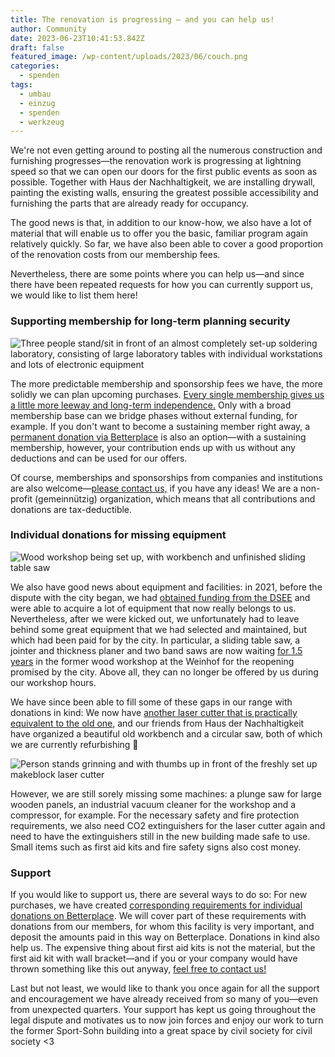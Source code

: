```yaml
---
title: The renovation is progressing – and you can help us!
author: Community
date: 2023-06-23T10:41:53.842Z
draft: false
featured_image: /wp-content/uploads/2023/06/couch.png
categories:
  - spenden
tags:
  - umbau
  - einzug
  - spenden
  - werkzeug
---
```

We're not even getting around to posting all the numerous construction and furnishing progresses—the renovation work is progressing at lightning speed so that we can open our doors for the first public events as soon as possible. Together with Haus der Nachhaltigkeit, we are installing drywall, painting the existing walls, ensuring the greatest possible accessibility and furnishing the parts that are already ready for occupancy.

The good news is that, in addition to our know-how, we also have a lot of material that will enable us to offer you the basic, familiar program again relatively quickly. So far, we have also been able to cover a good proportion of the renovation costs from our membership fees.

Nevertheless, there are some points where you can help us—and since there have been repeated requests for how you can currently support us, we would like to list them here!

### Supporting membership for long-term planning security

![Three people stand/sit in front of an almost completely set-up soldering laboratory, consisting of large laboratory tables with individual workstations and lots of electronic equipment](/wp-content/uploads/2023/06/lötlabor.png "Soldering laboratory in the new Hausi")

The more predictable membership and sponsorship fees we have, the more solidly we can plan upcoming purchases. [Every single membership gives us a little more leeway and long-term independence.](https://temporaerhaus.de/verein/#f%C3%B6rdermitgliedschaft) Only with a broad membership base can we bridge phases without external funding, for example. If you don't want to become a sustaining member right away, a [permanent donation via Betterplace](https://temporaerhaus.de/spenden/) is also an option—with a sustaining membership, however, your contribution ends up with us without any deductions and can be used for our offers.

Of course, memberships and sponsorships from companies and institutions are also welcome—[please contact us,](https://temporaerhaus.de/verein/#f%C3%B6rdermitgliedschaft) if you have any ideas! We are a non-profit (gemeinnützig) organization, which means that all contributions and donations are tax-deductible.

### Individual donations for missing equipment

![Wood workshop being set up, with workbench and unfinished sliding table saw](/wp-content/uploads/2023/06/holzwerkstatt.jpg "Construction in the new wood workshop")

We also have good news about equipment and facilities: in 2021, before the dispute with the city began, we had [obtained funding from the DSEE](https://temporaerhaus.de/f%C3%B6rderung-der-deutschen-stiftung-f%C3%BCr-engagement-und-ehrenamt-dsee/) and were able to acquire a lot of equipment that now really belongs to us. Nevertheless, after we were kicked out, we unfortunately had to leave behind some great equipment that we had selected and maintained, but which had been paid for by the city. In particular, a sliding table saw, a jointer and thickness planer and two band saws are now waiting [for 1.5 years](https://temporaerhaus.de/verschwoerhaus-darf-oeffnen-ohne-holzwerkstatt/) in the former wood workshop at the Weinhof for the reopening promised by the city. Above all, they can no longer be offered by us during our workshop hours.

We have since been able to fill some of these gaps in our range with donations in kind: We now have [another laser cutter that is practically equivalent to the old one](https://temporaerhaus.de/neues-jahr-neues-hausi/), and our friends from Haus der Nachhaltigkeit have organized a beautiful old workbench and a circular saw, both of which we are currently refurbishing 🫶

![Person stands grinning and with thumbs up in front of the freshly set up makeblock laser cutter](/wp-content/uploads/2023/06/lasercutter.png "New laser cutter")

However, we are still sorely missing some machines: a plunge saw for large wooden panels, an industrial vacuum cleaner for the workshop and a compressor, for example. For the necessary safety and fire protection requirements, we also need CO2 extinguishers for the laser cutter again and need to have the extinguishers still in the new building made safe to use. Small items such as first aid kits and fire safety signs also cost money.

### Support

If you would like to support us, there are several ways to do so: For new purchases, we have created [corresponding requirements for individual donations on Betterplace](https://www.betterplace.org/de/projects/85727-das-temporaerhaus-gestaltet-selbstbestimmte-stadtentwicklung-mit). We will cover part of these requirements with donations from our members, for whom this facility is very important, and deposit the amounts paid in this way on Betterplace.
Donations in kind also help us. The expensive thing about first aid kits is not the material, but the first aid kit with wall bracket—and if you or your company would have thrown something like this out anyway, [feel free to contact us!](https://temporaerhaus.de/kontakt/)

Last but not least, we would like to thank you once again for all the support and encouragement we have already received from so many of you—even from unexpected quarters. Your support has kept us going throughout the legal dispute and motivates us to now join forces and enjoy our work to turn the former Sport-Sohn building into a great space by civil society for civil society <3
